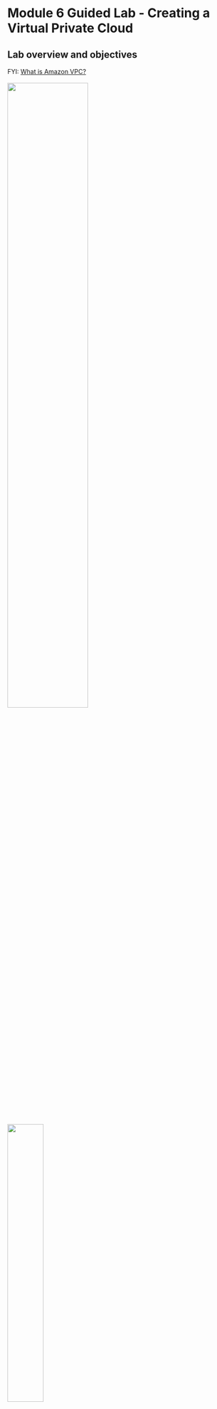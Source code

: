 <h1>Module 6 Guided Lab - Creating a Virtual Private Cloud</h1>
<h2>Lab overview and objectives</h2>
FYI: <a href="https://docs.aws.amazon.com/vpc/latest/userguide/what-is-amazon-vpc.html">What is Amazon VPC?</a><br><br>


<img src="https://i.imgur.com/meF6xdz.png" width=60%>
<img src="https://i.imgur.com/D5cgiDf.png" width=40%>
<img src="https://i.imgur.com/ZNlxnL4.png" width=60%>
<img src="https://i.imgur.com/1nzqb0A.png" width=60%>
<img src="https://i.imgur.com/WEROEcU.png" width=60%>
<img src="https://i.imgur.com/KyeK7fP.png" width=60%>
<img src="" width=60%>
<img src="" width=60%>
<img src="" width=60%>
<img src="" width=60%>
<img src="" width=60%>
<img src="" width=60%>
<img src="" width=60%>
<img src="" width=60%>
<img src="" width=60%>
<img src="" width=60%>
<img src="" width=60%>
<img src="" width=60%>
<img src="" width=60%>
<img src="" width=60%>
<img src="" width=60%>
<img src="" width=60%>
<img src="" width=60%>
